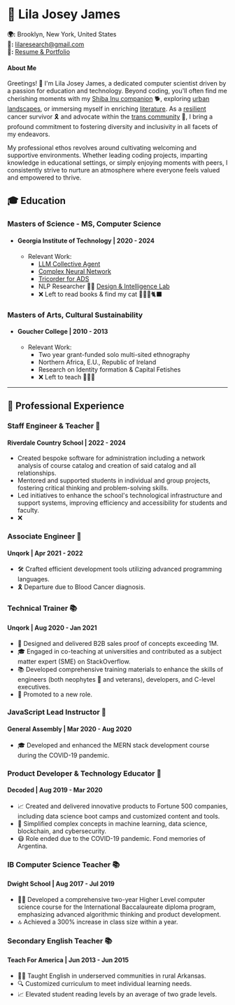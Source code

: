 <link rel="stylesheet" type="text/css" href="styles.css">

# 🌟 Lila Josey James
**🌍:** Brooklyn, New York, United States  
**🚀:** lilaresearch@gmail.com  
**🎨:** [Resume & Portfolio](https://github.com/LilaShiba)


#### About Me

Greetings! 👋 I'm Lila Josey James, a dedicated computer scientist driven by a passion for education and technology. Beyond coding, you'll often find me cherishing moments with my [Shiba Inu companion](https://www.mondou.com/en-CA/blogs/advice/dog/the-shiba-inu-japans-national-treasure-ad11.html) 🐕, exploring [urban landscapes](https://en.wikipedia.org/wiki/Dead_Horse_Bay), or immersing myself in enriching [literature](https://www.amazon.com/Too-Like-Lightning-Terra-Ignota/dp/0765378019). As a [resilient](https://www.cancer.gov/publications/dictionaries/cancer-terms/def/intensive-chemotherapy) cancer survivor 🎗️ and advocate within the [trans community](https://www.plannedparenthood.org/learn/gender-identity/transgender) 🌈, I bring a profound commitment to fostering diversity and inclusivity in all facets of my endeavors.

My professional ethos revolves around cultivating welcoming and supportive environments. Whether leading coding projects, imparting knowledge in educational settings, or simply enjoying moments with peers, I consistently strive to nurture an atmosphere where everyone feels valued and empowered to thrive.

## 🎓 Education

### Masters of Science - MS, Computer Science
- #### Georgia Institute of Technology | 2020 - 2024
  - Relevant Work:
    - [LLM Collective Agent](https://github.com/LilaShiba/SND_Agents)
    - [Complex Neural Network](https://github.com/LilaShiba/neural_collective_network)
    - [Tricorder for ADS](https://github.com/LilaShiba/third_wave)
    - NLP Researcher 🧑‍🏫 [Design & Intelligence Lab](https://dilab.gatech.edu/)
    - ❌ Left to read books & find my cat 🦊🏹🌳🐈‍⬛
      
### Masters of Arts, Cultural Sustainability
- #### Goucher College | 2010 - 2013
  - Relevant Work:
    - Two year grant-funded solo multi-sited ethnography
    - Northern Africa, E.U., Republic of Ireland
    - Research on Identity formation & Capital Fetishes
    - ❌ Left to teach 📗📙📖

--- 

## 💼 Professional Experience

### Staff Engineer & Teacher 🍉
#### Riverdale Country School | 2022 - 2024
- Created bespoke software for administration including a network analysis of course catalog and creation of said catalog and all relationships.
- Mentored and supported students in individual and group projects, fostering critical thinking and problem-solving skills.
- Led initiatives to enhance the school's technological infrastructure and support systems, improving efficiency and accessibility for students and faculty.
- ❌
  
### Associate Engineer 🚀
#### Unqork | Apr 2021 - 2022
- 🛠️ Crafted efficient development tools utilizing advanced programming languages.
- 🎗️ Departure due to Blood Cancer diagnosis.

### Technical Trainer 📚
#### Unqork | Aug 2020 - Jan 2021
- 🚀 Designed and delivered B2B sales proof of concepts exceeding 1M.
- 🎓 Engaged in co-teaching at universities and contributed as a subject matter expert (SME) on StackOverflow.
- 📚 Developed comprehensive training materials to enhance the skills of engineers (both neophytes 🐍 and veterans), developers, and C-level executives.
- 🥇 Promoted to a new role.

### JavaScript Lead Instructor 🌟
#### General Assembly | Mar 2020 - Aug 2020
- 🎓 Developed and enhanced the MERN stack development course during the COVID-19 pandemic.

### Product Developer & Technology Educator 🚀
#### Decoded | Aug 2019 - Mar 2020
- 📈 Created and delivered innovative products to Fortune 500 companies, including data science boot camps and customized content and tools.
- 🤖 Simplified complex concepts in machine learning, data science, blockchain, and cybersecurity.
- 😷 Role ended due to the COVID-19 pandemic. Fond memories of Argentina.

### IB Computer Science Teacher 📚
#### Dwight School | Aug 2017 - Jul 2019
- 👩‍🏫 Developed a comprehensive two-year Higher Level computer science course for the International Baccalaureate diploma program, emphasizing advanced algorithmic thinking and product development.
- 🔝 Achieved a 300% increase in class size within a year.

### Secondary English Teacher 📚
#### Teach For America | Jun 2013 - Jun 2015
- 👩‍🏫 Taught English in underserved communities in rural Arkansas.
- 🔍 Customized curriculum to meet individual learning needs.
- 📈 Elevated student reading levels by an average of two grade levels.
